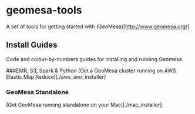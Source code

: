 # geomesa-tools

A set of tools for getting started with (GeoMesa)[http://www.geomesa.org/]

## Install Guides

Code and colour-by-numbers guides for installing and running Geomesa

###EMR, S3, Spark & Python
(Get a GeoMesa cluster running on AWS Elastic Map Reduce)[./aws_amr_installer]

### GeoMesa Standalone
(Get GeoMesa running standalone on your Mac)[./mac_installer]